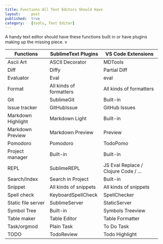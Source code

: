 ```yaml
---
title: Functions All Text Editors Should Have
layout:     post
published:  true
category:   [tools, Text Editor]
---
```


A handy text editor should have these functions built in or have plugins making up the missing piece.
v
<!--more-->

|     Functions      |   SublimeText Plugins   |          VS Code Extensions          |
| ------------------ | ----------------------- | ------------------------------------ |
| Ascii Art          | ASCII Decorator         | MDTools                              |
| Diff               | Diffy                   | Partial Diff                         |
| Evaluator          | Eval                    | eval                                 |
| Format             | All kinds of formatters | All kinds of formatters              |
| Git                | SublimeGit              | Built-in                             |
| Issue tracker      | GitHubIssue             | GitHub Issues                        |
| Markdown Highlight | Markdown Light          | Built-in                             |
| Markdown Preview   | Markdown Preview        | Preview                              |
| Pomodoro           | Pomodoro                | TodoPomo                             |
| Project manager    | Built-in                | Built-in                             |
| REPL               | SublimeREPL             | JS Eval Replace / Clojure Code / ... |
| Search/Index       | Search in Project       | Built-in                             |
| Snippet            | All kinds of snippets   | All kinds of snippets                |
| Spell check        | KeyboardSpellCheck      | SpellChecker                         |
| Static file server | SublimeServer           | StaticServer                         |
| Symbol Tree        | Built-in                | Symbols Treeview                     |
| Table maker        | Table Editor            | Table Formatter                      |
| Task/orgmod        | Plain Task              | To Do Task                           |
| TODO               | TodoReview              | Todo Highlight                       |
